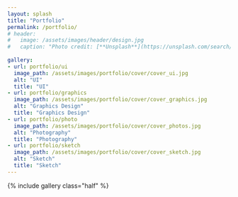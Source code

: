 ```yaml
---
layout: splash
title: "Portfolio"
permalink: /portfolio/
# header:
#   image: /assets/images/header/design.jpg
#   caption: "Photo credit: [**Unsplash**](https://unsplash.com/search/photo=NBJ0BBqvdNM)"
  
gallery:
- url: portfolio/ui
  image_path: /assets/images/portfolio/cover/cover_ui.jpg
  alt: "UI"
  title: "UI"
- url: portfolio/graphics
  image_path: /assets/images/portfolio/cover/cover_graphics.jpg
  alt: "Graphics Design"
  title: "Graphics Design"
- url: portfolio/photo
  image_path: /assets/images/portfolio/cover/cover_photos.jpg
  alt: "Photography"
  title: "Photography"
- url: portfolio/sketch
  image_path: /assets/images/portfolio/cover/cover_sketch.jpg
  alt: "Sketch"
  title: "Sketch"
---
```


<div class="grid__wrapper">
  {% include gallery class="half" %}
</div>
